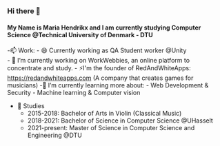 ### Hi there 👋
#### My Name is Maria Hendrikx and I am currently studying Computer Science @Technical University of Denmark - DTU
-📫 Work:
    - 😄 Currently working as QA Student worker @Unity    
    - 💬 I’m currently working on WorkWebbies, an online platform to concentrate and study.
    - ⚡I'm the founder of RedAndWhiteApps: https://redandwhiteapps.com (A company that creates games for musicians)
-🔭 I’m currently learning more about:
    - Web Development & Security
    - Machine learning & Computer vision
- 🌱 Studies
    - 2015-2018: Bachelor of Arts in Violin (Classical Music)
    - 2018-2021: Bachelor of Science in Computer Science @UHasselt
    - 2021-present: Master of Science in Computer Science and Engineering @DTU

<!--
**MariaH-1849886/MariaH-1849886** is a ✨ _special_ ✨ repository because its `README.md` (this file) appears on your GitHub profile.
Here are some ideas to get you started:
- 🔭 I’m currently working on ...
- 🌱 I’m currently learning ...
- 👯 I’m looking to collaborate on ...
- 🤔 I’m looking for help with ...
- 💬 Ask me about ...
- 📫 How to reach me: ...
- 😄 Pronouns: ...
- ⚡ Fun fact: ...
-->
